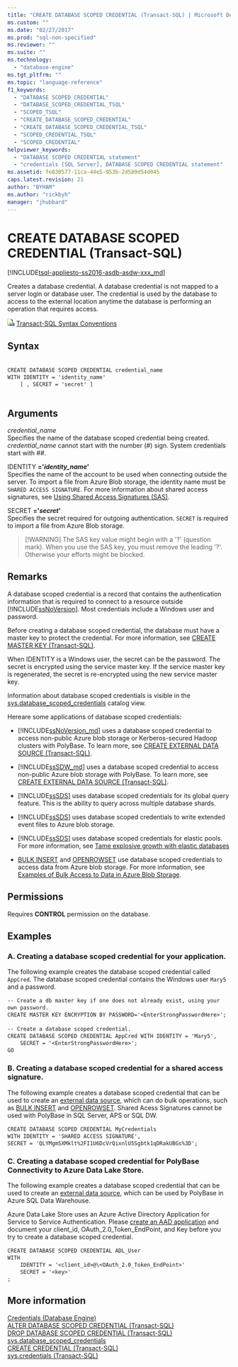 ```yaml
---
title: "CREATE DATABASE SCOPED CREDENTIAL (Transact-SQL) | Microsoft Docs"
ms.custom: ""
ms.date: "02/27/2017"
ms.prod: "sql-non-specified"
ms.reviewer: ""
ms.suite: ""
ms.technology: 
  - "database-engine"
ms.tgt_pltfrm: ""
ms.topic: "language-reference"
f1_keywords: 
  - "DATABASE SCOPED CREDENTIAL"
  - "DATABASE_SCOPED_CREDENTIAL_TSQL"
  - "SCOPED_TSQL"
  - "CREATE_DATABASE_SCOPED_CREDENTIAL"
  - "CREATE_DATABASE_SCOPED_CREDENTIAL_TSQL"
  - "SCOPED_CREDENTIAL_TSQL"
  - "SCOPED_CREDENTIAL"
helpviewer_keywords: 
  - "DATABASE SCOPED CREDENTIAL statement"
  - "credentials [SQL Server], DATABASE SCOPED CREDENTIAL statement"
ms.assetid: fe830577-11ca-44e5-953b-2d589d54d045
caps.latest.revision: 21
author: "BYHAM"
ms.author: "rickbyh"
manager: "jhubbard"
---
```

# CREATE DATABASE SCOPED CREDENTIAL (Transact-SQL)
[!INCLUDE[tsql-appliesto-ss2016-asdb-asdw-xxx_md](../../includes/tsql-appliesto-ss2016-asdb-asdw-xxx-md.md)]

  Creates a database credential. A database credential is not mapped to a server login or database user. The credential is used by the database to access to the external location anytime the database is performing an operation that requires access.  
  
 ![Topic link icon](../../database-engine/configure-windows/media/topic-link.gif "Topic link icon") [Transact-SQL Syntax Conventions](../../t-sql/language-elements/transact-sql-syntax-conventions-transact-sql.md)  
  
## Syntax  
  
```  
 
CREATE DATABASE SCOPED CREDENTIAL credential_name   
WITH IDENTITY = 'identity_name'  
    [ , SECRET = 'secret' ]  
  
```  
  
## Arguments  
 *credential_name*  
 Specifies the name of the database scoped credential being created. *credential_name* cannot start with the number (#) sign. System credentials start with ##.  
  
 IDENTITY **='***identity_name***'**  
 Specifies the name of the account to be used when connecting outside the server. To import a file from Azure Blob storage, the identity name must be `SHARED ACCESS SIGNATURE`.  For more information about shared access signatures, see [Using Shared Access Signatures (SAS)](https://docs.microsoft.com/azure/storage/storage-dotnet-shared-access-signature-part-1).  
  
 SECRET **='***secret***'**  
 Specifies the secret required for outgoing authentication. `SECRET` is required to import a file from Azure Blob storage.   
>  [!WARNING]
>  The SAS key value might begin with a '?' (question mark). When you use the SAS key, you must remove the leading '?'. Otherwise your efforts might be blocked.  
  
## Remarks  
 A database scoped credential is a record that contains the authentication information that is required to connect to a resource outside [!INCLUDE[ssNoVersion](../../includes/ssnoversion-md.md)]. Most credentials include a Windows user and password.  
  
 Before creating a database scoped credential, the database must have a master key to protect the credential. For more information, see [CREATE MASTER KEY &#40;Transact-SQL&#41;](../../t-sql/statements/create-master-key-transact-sql.md).  
  
 When IDENTITY is a Windows user, the secret can be the password. The secret is encrypted using the service master key. If the service master key is regenerated, the secret is re-encrypted using the new service master key.  
   
 Information about database scoped credentials is visible in the [sys.database_scoped_credentials](../../relational-databases/system-catalog-views/sys-database-scoped-credentials-transact-sql.md) catalog view.  
  
 
 Hereare some applications of database scoped credentials:  
  
- [!INCLUDE[ssNoVersion_md](../../includes/ssnoversion-md.md)] uses a database scoped credential to access non-public Azure blob storage or Kerberos-secured Hadoop clusters with PolyBase. To learn more, see [CREATE EXTERNAL DATA SOURCE (Transact-SQL)](../../t-sql/statements/create-external-data-source-transact-sql.md).  

- [!INCLUDE[ssSDW_md](../../includes/sssdw-md.md)] uses a database scoped credential to access non-public Azure blob storage with PolyBase. To learn more, see [CREATE EXTERNAL DATA SOURCE (Transact-SQL)](../../t-sql/statements/create-external-data-source-transact-sql.md).
  
- [!INCLUDE[ssSDS](../../includes/sssds-md.md)] uses database scoped credentials for its global query feature. This is the ability to query across multiple database shards.  
  
- [!INCLUDE[ssSDS](../../includes/sssds-md.md)] uses database scoped credentials to write extended event files to Azure blob storage.  
  
- [!INCLUDE[ssSDS](../../includes/sssds-md.md)] uses database scoped credentials for elastic pools. For more information, see [Tame explosive growth with elastic databases](https://azure.microsoft.com/documentation/articles/sql-database-elastic-pool/)  

- [BULK INSERT](../../t-sql/statements/bulk-insert-transact-sql.md) and [OPENROWSET](../../t-sql/functions/openrowset-transact-sql.md) use database scoped credentials to access data from Azure blob storage. For more information, see [Examples of Bulk Access to Data in Azure Blob Storage](../../relational-databases/import-export/examples-of-bulk-access-to-data-in-azure-blob-storage.md). 
  
## Permissions  
 Requires **CONTROL** permission on the database.  
  
## Examples  
### A. Creating a database scoped credential for your application.
 The following example creates the database scoped credential called `AppCred`. The database scoped credential contains the Windows user `Mary5` and a password.  
  
```tsql  
-- Create a db master key if one does not already exist, using your own password.  
CREATE MASTER KEY ENCRYPTION BY PASSWORD='<EnterStrongPasswordHere>';  
  
-- Create a database scoped credential.  
CREATE DATABASE SCOPED CREDENTIAL AppCred WITH IDENTITY = 'Mary5',   
    SECRET = '<EnterStrongPasswordHere>';  
GO  
```  

### B. Creating a database scoped credential for a shared access signature.   
The following example creates a database scoped credential that can be used to create an [external data source](../../t-sql/statements/create-external-data-source-transact-sql.md), which can do bulk operations, such as [BULK INSERT](../../t-sql/statements/bulk-insert-transact-sql.md) and [OPENROWSET](../../t-sql/functions/openrowset-transact-sql.md). Shared Acess Signatures cannot be used with PolyBase in SQL Server, APS or SQL DW.
```tsql
CREATE DATABASE SCOPED CREDENTIAL MyCredentials  
WITH IDENTITY = 'SHARED ACCESS SIGNATURE',
SECRET = 'QLYMgmSXMklt%2FI1U6DcVrQixnlU5Sgbtk1qDRakUBGs%3D';
```
  
### C. Creating a database scoped credential for PolyBase Connectivity to Azure Data Lake Store.  
The following example creates a database scoped credential that can be used to create an [external data source](../../t-sql/statements/create-external-data-source-transact-sql.md), which can be used by PolyBase in Azure SQL Data Warehouse.

Azure Data Lake Store uses an Azure Active Directory Application for Service to Service Authentication.
Please [create an AAD application](https://docs.microsoft.com/en-us/azure/data-lake-store/data-lake-store-authenticate-using-active-directory)  and document your client_id, OAuth_2.0_Token_EndPoint, and Key before you try to create a database scoped credential.

```tsql
CREATE DATABASE SCOPED CREDENTIAL ADL_User
WITH
    IDENTITY = '<client_id>@\<OAuth_2.0_Token_EndPoint>'
    SECRET = '<key>'
;
```  
  
  
  
## More information  
 [Credentials &#40;Database Engine&#41;](../../relational-databases/security/authentication-access/credentials-database-engine.md)   
 [ALTER DATABASE SCOPED CREDENTIAL &#40;Transact-SQL&#41;](../../t-sql/statements/alter-database-scoped-credential-transact-sql.md)   
 [DROP DATABASE SCOPED CREDENTIAL &#40;Transact-SQL&#41;](../../t-sql/statements/drop-database-scoped-credential-transact-sql.md)   
 [sys.database_scoped_credentials](../../relational-databases/system-catalog-views/sys-database-scoped-credentials-transact-sql.md)   
 [CREATE CREDENTIAL &#40;Transact-SQL&#41;](../../t-sql/statements/create-credential-transact-sql.md)   
 [sys.credentials &#40;Transact-SQL&#41;](../../relational-databases/system-catalog-views/sys-credentials-transact-sql.md)  
  
  
